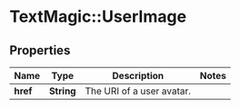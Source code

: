 # TextMagic::UserImage

## Properties
Name | Type | Description | Notes
------------ | ------------- | ------------- | -------------
**href** | **String** | The URI of a user avatar. | 


